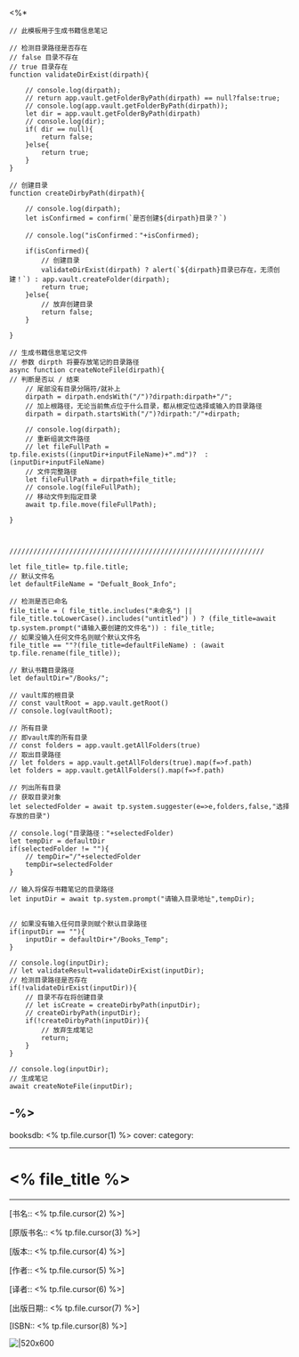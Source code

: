 <%* 

	// 此模板用于生成书籍信息笔记

	// 检测目录路径是否存在
	// false 目录不存在
	// true 目录存在
	function validateDirExist(dirpath){
	
		// console.log(dirpath);
		// return app.vault.getFolderByPath(dirpath) == null?false:true;
		// console.log(app.vault.getFolderByPath(dirpath));
		let dir = app.vault.getFolderByPath(dirpath)
		// console.log(dir);
		if( dir == null){
			return false;
		}else{
			return true;	
		}
	}

	// 创建目录
	function createDirbyPath(dirpath){
	
		// console.log(dirpath);
		let isConfirmed = confirm(`是否创建${dirpath}目录？`)

		// console.log("isConfirmed："+isConfirmed);
	
		if(isConfirmed){
			// 创建目录
			validateDirExist(dirpath) ? alert(`${dirpath}目录已存在，无须创建！`) : app.vault.createFolder(dirpath);
			return true;
		}else{
			// 放弃创建目录
			return false;
		}
	
	}

	// 生成书籍信息笔记文件
	// 参数 dirpth 将要存放笔记的目录路径
	async function createNoteFile(dirpath){
	// 判断是否以 / 结束
		// 尾部没有目录分隔符/就补上
		dirpath = dirpath.endsWith("/")?dirpath:dirpath+"/";
		// 加上根路径，无论当前焦点位于什么目录，都从根定位选择或输入的目录路径
		dirpath = dirpath.startsWith("/")?dirpath:"/"+dirpath;

		// console.log(dirpath);
		// 重新组装文件路径 
		// let fileFullPath = tp.file.exists((inputDir+inputFileName)+".md")?  : (inputDir+inputFileName)
		// 文件完整路径
		let fileFullPath = dirpath+file_title;
		// console.log(fileFullPath);
		// 移动文件到指定目录
		await tp.file.move(fileFullPath);
	
	}



	////////////////////////////////////////////////////////////////

	let file_title= tp.file.title;
	// 默认文件名
	let defaultFileName = "Defualt_Book_Info";
	
	// 检测是否已命名 
	file_title = ( file_title.includes("未命名") || file_title.toLowerCase().includes("untitled") ) ? (file_title=await tp.system.prompt("请输入要创建的文件名")) : file_title;
	// 如果没输入任何文件名则赋个默认文件名
	file_title == ""?(file_title=defaultFileName) : (await tp.file.rename(file_title));

	// 默认书籍目录路径
	let defaultDir="/Books/";
	
	// vault库的根目录
	// const vaultRoot = app.vault.getRoot()
	// console.log(vaultRoot);
	
	// 所有目录
	// 即vault库的所有目录
	// const folders = app.vault.getAllFolders(true)
	// 取出目录路径
	// let folders = app.vault.getAllFolders(true).map(f=>f.path)
	let folders = app.vault.getAllFolders().map(f=>f.path)
	
	// 列出所有目录
	// 获取目录对象
	let selectedFolder = await tp.system.suggester(e=>e,folders,false,"选择存放的目录")
	
	// console.log("目录路径："+selectedFolder)
	let tempDir = defaultDir
	if(selectedFolder != ""){
		// tempDir="/"+selectedFolder
		tempDir=selectedFolder
	}
	
	// 输入将保存书籍笔记的目录路径
	let inputDir = await tp.system.prompt("请输入目录地址",tempDir);
	

	// 如果没有输入任何目录则赋个默认目录路径
	if(inputDir == ""){
		inputDir = defaultDir+"/Books_Temp";
	}

	// console.log(inputDir);
	// let validateResult=validateDirExist(inputDir);
	// 检测目录路径是否存在
	if(!validateDirExist(inputDir)){
		// 目录不存在将创建目录
		// let isCreate = createDirbyPath(inputDir);
		// createDirbyPath(inputDir);
		if(!createDirbyPath(inputDir)){
			// 放弃生成笔记
			return;
		}
	}

	// console.log(inputDir);
	// 生成笔记
	await createNoteFile(inputDir);
		

-%>
---
booksdb: <% tp.file.cursor(1) %>
cover: 
category: 

---

# <% file_title %>

---

[书名:: <% tp.file.cursor(2) %>] 

[原版书名:: <% tp.file.cursor(3) %>]

[版本:: <% tp.file.cursor(4) %>]

[作者:: <% tp.file.cursor(5) %>]

[译者:: <% tp.file.cursor(6) %>]
  
[出版日期:: <% tp.file.cursor(7) %>]

[ISBN:: <% tp.file.cursor(8) %>]

 ![|520x600](<% tp.file.cursor(9) %>)


